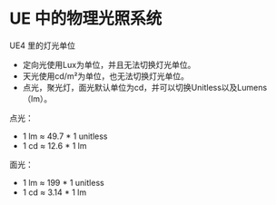 
# UE 中的物理光照系统

UE4 里的灯光单位

- 定向光使用Lux为单位，并且无法切换灯光单位。
- 天光使用cd/m²为单位，也无法切换灯光单位。
- 点光，聚光灯，面光默认单位为cd，并可以切换Unitless以及Lumens（lm）。

点光：
- 1 lm ≈ 49.7 * 1 unitless
- 1 cd ≈ 12.6 * 1 lm

面光：
- 1 lm ≈ 199 * 1 unitless
- 1 cd ≈ 3.14 * 1 lm